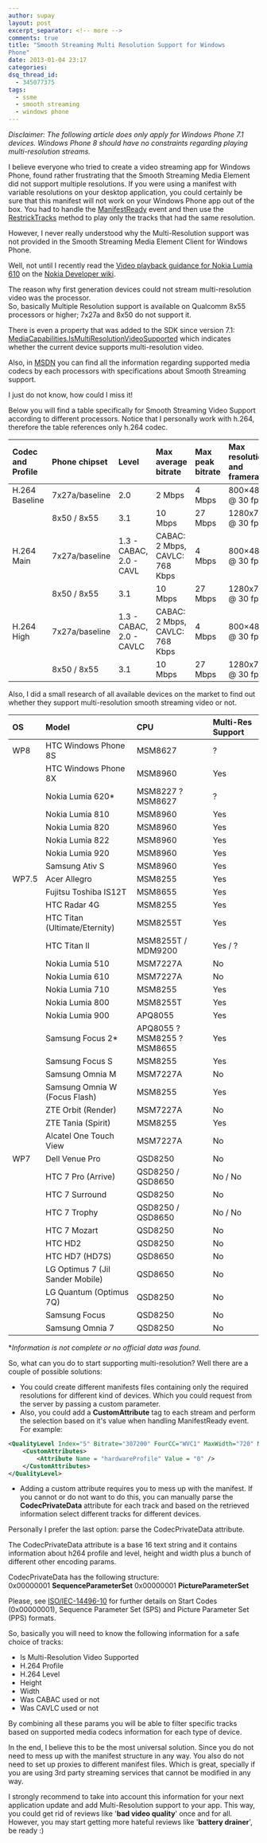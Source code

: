 ```yaml
---
author: supay
layout: post
excerpt_separator: <!-- more -->
comments: true
title: "Smooth Streaming Multi Resolution Support for Windows 
Phone"
date: 2013-01-04 23:17
categories: 
dsq_thread_id:
  - 345077375
tags:
  - ssme
  - smooth streaming
  - windows phone
---
```


*Disclaimer: The following article does only apply for Windows Phone 7.1 devices. Windows Phone 8 should have no constraints regarding playing multi-resolution streams.*

I believe everyone who tried to create a video streaming app for Windows Phone, found rather frustrating that the Smooth Streaming Media Element did not support multiple resolutions. If you were using a manifest with variable resolutions on your desktop application, you could certainly be sure that this manifest will not work on your Windows Phone app out of the box. You had to handle the [ManifestReady](http://msdn.microsoft.com/en-us/library/microsoft.web.media.smoothstreaming.smoothstreamingmediaelement.manifestready.aspx) event and then use the [RestrickTracks](http://msdn.microsoft.com/en-us/library/microsoft.web.media.smoothstreaming.streaminfo.restricttracks.aspx) method to play only the tracks that had the same resolution. 

However, I never really understood why the Multi-Resolution support was not provided in the Smooth Streaming Media Element Client for Windows Phone.

<!-- more -->

Well, not until I recently read the [Video playback guidance for Nokia Lumia 610](https://www.developer.nokia.com/Community/Wiki/Video_playback_guidance_for_Nokia_Lumia_610) on the [Nokia Developer wiki](http://www.developer.nokia.com/Develop/Windows_Phone/).
<!-- (Which is by the way much better that MSDN or any other Microsoft Documentation website). -->

The reason why first generation devices could not stream multi-resolution video was the processor.   
So, basically Multiple Resolution support is available on Qualcomm 8x55 processors or higher; 7x27a and 8x50 do not support it.

There is even a property that was added to the SDK since version 7.1: [MediaCapabilities.IsMultiResolutionVideoSupported](http://msdn.microsoft.com/en-us/library/microsoft.phone.info.mediacapabilities.ismultiresolutionvideosupported.aspx) which indicates whether the current device supports multi-resolution video.

Also, in [MSDN](http://msdn.microsoft.com/en-us/library/ff462087.aspx) you can find all the information regarding supported media codecs by each processors with specifications about Smooth Streaming support. 

I just do not know, how could I miss it!

Below you will find a table specifically for Smooth Streaming Video Support according to different processors. Notice that I personally work with h.264, therefore the table references only h.264 codec.

| Codec and Profile | Phone chipset | Level | Max average bitrate | Max peak bitrate | Max resolution and framerate |
| :----- | :----- | :----- | :----- | :----- | :----- |
| H.264 Baseline	| 7x27a/baseline | 2.0 | 2 Mbps | 4 Mbps | 800×480 @ 30 fps |
| | 8x50 / 8x55 | 3.1 | 10 Mbps |	 27 Mbps | 1280x720 @ 30 fps |
| H.264 Main 	| 7x27a/baseline | 1.3 - CABAC, 2.0 - CAVL | CABAC: 2 Mbps, CAVLC: 768 Kbps | 4 Mbps | 800×480 @ 30 fps | 
| | 8x50 / 8x55 | 3.1 | 10 Mbps | 27 Mbps | 1280x720 @ 30 fps |
| H.264 High | 7x27a/baseline | 1.3 - CABAC, 2.0 - CAVLC | CABAC: 2 Mbps, CAVLC: 768 Kbps | 4 Mbps | 800×480 @ 30 fps | 
| | 8x50 / 8x55 | 3.1 | 10 Mbps |	27 Mbps | 1280x720 @ 30 fps |

Also, I did a small research of all available devices on the market to find out whether they support multi-resolution smooth streaming video or not.

| OS | Model | CPU | Multi-Res Support |
| :----- | :----- | :----- | :----- |
| WP8 | HTC Windows Phone 8S | MSM8627 | ? |
| 	| HTC Windows Phone 8X | MSM8960 | Yes |
| 	| Nokia Lumia 620*	| MSM8227 ? MSM8627 | ? |
| 	| Nokia Lumia 810	| MSM8960 | Yes |
| 	| Nokia Lumia 820	| MSM8960 | Yes |
|  	| Nokia Lumia 822	| MSM8960 | Yes |
| 	| Nokia Lumia 920	| MSM8960 | Yes |
| 	| Samsung Ativ S	| MSM8960 | Yes |
| WP7.5 | Acer Allegro	| MSM8255 | Yes |
|	| Fujitsu Toshiba IS12T | MSM8655 | Yes |
|	| HTC Radar 4G | MSM8255 | Yes |
|	| HTC Titan (Ultimate/Eternity) | MSM8255T | Yes |
|	| HTC Titan II | MSM8255T / MDM9200 | Yes / ? |
|	| Nokia Lumia 510 | MSM7227A | No |
|	| Nokia Lumia 610 | MSM7227A | No |
|	| Nokia Lumia 710 | MSM8255	| Yes |
|	| Nokia Lumia 800 | MSM8255T | Yes |
|	| Nokia Lumia 900 | APQ8055 | Yes |
|	| Samsung Focus 2* | APQ8055 ? MSM8255 ? MSM8655 | Yes |
|	| Samsung Focus S | MSM8255 | Yes |
|	| Samsung Omnia M | MSM7227A | No |
|	| Samsung Omnia W (Focus Flash) | MSM8255 | Yes |
|	| ZTE Orbit (Render) | MSM7227A | No |
|	| ZTE Tania (Spirit) | MSM8255 | Yes|
|	| Alcatel One Touch View | MSM7227A | No |
| WP7 | Dell Venue Pro | QSD8250 | No |
|	| HTC 7 Pro (Arrive) | QSD8250 / QSD8650 | No / No |
|	| HTC 7 Surround | QSD8250	| No |
|	| HTC 7 Trophy | QSD8250 / QSD8650 | No / No |
|	| HTC 7 Mozart | QSD8250 | No |
|	| HTC HD2 | QSD8250 | No |
|	| HTC HD7 (HD7S) | QSD8650 | No |
|	| LG Optimus 7 (Jil Sander Mobile) | QSD8650 | No|
|	| LG Quantum (Optimus 7Q) | QSD8250 | No |
|	| Samsung Focus | QSD8250 | No |
|	| Samsung Omnia 7 | QSD8250 | No |

\**Information is not complete or no official data was found.*

So, what can you do to start supporting multi-resolution? Well there are a couple of possible solutions:
	
* You could create different manifests files containing only the required resolutions for different kind of devices. Which you could request from the server by passing a custom parameter.
* Also, you could add a **CustomAttribute** tag to each stream and perform the selection based on it's value when handling ManifestReady event. For example:

```xml
<QualityLevel Index="5" Bitrate="307200" FourCC="WVC1" MaxWidth="720" MaxHeight="480" CodecPrivateData = "1207F840">  
    <CustomAttributes>  
        <Attribute Name = "hardwareProfile" Value = "0" />  
    </CustomAttributes>  
</QualityLevel>  
```

* Adding a custom attribute requires you to mess up with the manifest. If you cannot or do not want to do this, you can manually parse the **CodecPrivateData** attribute for each track and based on the retrieved information select different tracks for different devices.

Personally I prefer the last option: parse the CodecPrivateData attribute.

The CodecPrivateData attribute is a base 16 text string and it contains information about h264 profile and level, height and width plus a bunch of different other encoding params.

CodecPrivateData has the following structure:   
0x00000001 **SequenceParameterSet** 0x00000001 **PictureParameterSet**

Please, see [ISO/IEC-14496-10](http://standards.iso.org/ittf/PubliclyAvailableStandards/index.html) for further details on Start Codes (0x00000001), Sequence Parameter Set (SPS) and Picture Parameter Set (PPS) formats.

So, basically you will need to know the following information for a safe choice of tracks:

* Is Multi-Resolution Video Supported
* H.264 Profile
* H.264 Level
* Height
* Width
* Was CABAC used or not
* Was CAVLC used or not

By combining all these params you will be able to filter specific tracks based on supported media codecs information for each type of device.

In the end, I believe this to be the most universal solution. Since you do not need to mess up with the manifest structure in any way. You also do not need to set up proxies to different manifest files. Which is great, specially if you are using 3rd party streaming services that cannot be modified in any way. 

I strongly recommend to take into account this information for your next application update and add Multi-Resolution support to your app.
This way, you could get rid of reviews like '**bad video quality**' once and for all. However, you may start getting more hateful reviews like '**battery drainer**', be ready :)
